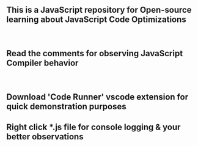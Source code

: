 <h2>This is a JavaScript repository for Open-source learning about JavaScript Code Optimizations</h2>
<br>
<h2>Read the comments for observing JavaScript Compiler behavior</h2>
<br>
<h2>Download 'Code Runner' vscode extension for quick demonstration purposes</h2>
<h2>Right click *.js file for console logging & your better observations</h2>